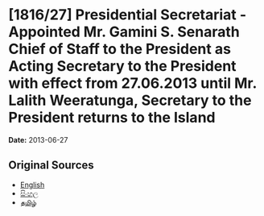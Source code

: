 # [1816/27] Presidential Secretariat - Appointed Mr. Gamini S. Senarath Chief of Staff to the President as Acting Secretary to the President with effect from 27.06.2013 until Mr. Lalith Weeratunga, Secretary to the President returns to the Island

**Date:** 2013-06-27

## Original Sources

- [English](https://documents.gov.lk/view/extra-gazettes/2013/6/1816-27_E.pdf)
- [සිංහල](https://documents.gov.lk/view/extra-gazettes/2013/6/1816-27_S.pdf)
- [தமிழ்](https://documents.gov.lk/view/extra-gazettes/2013/6/1816-27_T.pdf)

